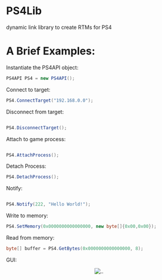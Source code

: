 # PS4Lib
dynamic link library to create RTMs for PS4


# A Brief Examples:

Instantiate the PS4API object:
```C#
PS4API PS4 = new PS4API();
```

Connect to target:
```C#
PS4.ConnectTarget("192.168.0.0");
```

Disconnect from target:
```C#

PS4.DisconnectTarget();
```

Attach to game process:
```c#

PS4.AttachProcess();
```
Detach Process:
```C#
PS4.DetachProcess();
```
Notify:
```C#

PS4.Notify(222, "Hello World!");
```
Write to memory:
```c#
PS4.SetMemory(0x0000000000000000, new byte[]{0x00,0x00});
```
Read from memory:
```C#
byte[] buffer = PS4.GetBytes(0x0000000000000000, 8);
```
GUI:
<p align="center">
<img alt=".." src="https://gyazo.com/1edafe027d99172e27b6427d1b2e549d.png"/>
</p>
